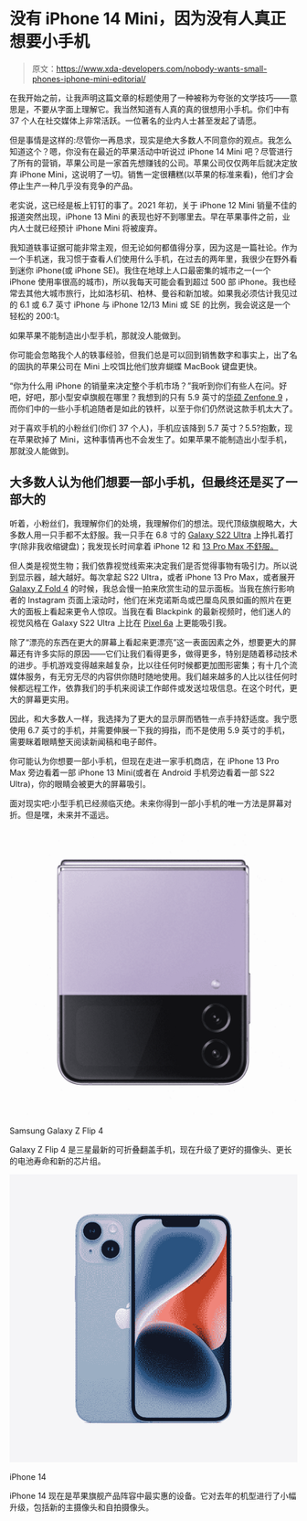 # 没有 iPhone 14 Mini，因为没有人真正想要小手机

> 原文：<https://www.xda-developers.com/nobody-wants-small-phones-iphone-mini-editorial/>

在我开始之前，让我声明这篇文章的标题使用了一种被称为夸张的文学技巧——意思是，不要从字面上理解它。我当然知道有人真的真的很想用小手机。你们中有 37 个人在社交媒体上非常活跃。一位著名的业内人士甚至发起了请愿。

但是事情是这样的:尽管你一再恳求，现实是绝大多数人不同意你的观点。我怎么知道这个？嗯，你没有在最近的苹果活动中听说过 iPhone 14 Mini 吧？尽管进行了所有的营销，苹果公司是一家首先想赚钱的公司。苹果公司仅仅两年后就决定放弃 iPhone Mini，这说明了一切。销售一定很糟糕(以苹果的标准来看)，他们才会停止生产一种几乎没有竞争的产品。

老实说，这已经是板上钉钉的事了。2021 年初，关于 iPhone 12 Mini 销量不佳的报道突然出现，iPhone 13 Mini 的表现也好不到哪里去。早在苹果事件之前，业内人士就已经预计 iPhone Mini 将被废弃。

我知道轶事证据可能非常主观，但无论如何都值得分享，因为这是一篇社论。作为一个手机迷，我习惯于查看人们使用什么手机，在过去的两年里，我很少在野外看到迷你 iPhone(或 iPhone SE)。我住在地球上人口最密集的城市之一(一个 iPhone 使用率很高的城市)，所以我每天可能会看到超过 500 部 iPhone。我也经常去其他大城市旅行，比如洛杉矶、柏林、曼谷和新加坡。如果我必须估计我见过的 6.1 或 6.7 英寸 iPhone 与 iPhone 12/13 Mini 或 SE 的比例，我会说这是一个轻松的 200:1。

如果苹果不能制造出小型手机，那就没人能做到。

你可能会忽略我个人的轶事经验，但我们总是可以回到销售数字和事实上，出了名的固执的苹果公司在 Mini 上咬饵比他们放弃蝴蝶 MacBook 键盘更快。

“你为什么用 iPhone 的销量来决定整个手机市场？”我听到你们有些人在问。好吧，好吧，那小型安卓旗舰在哪里？我想到的只有 5.9 英寸的[华硕 Zenfone 9](https://www.xda-developers.com/asus-zenfone-9-review/) ，而你们中的一些小手机追随者是如此的铁杆，以至于你们仍然说这款手机太大了。

对于喜欢手机的小粉丝们(你们 37 个人)，手机应该降到 5.7 英寸？5.5?抱歉，现在苹果砍掉了 Mini，这种事情再也不会发生了。如果苹果不能制造出小型手机，那就没人能做到。

## 大多数人认为他们想要一部小手机，但最终还是买了一部大的

听着，小粉丝们，我理解你们的处境，我理解你们的想法。现代顶级旗舰略大，大多数人用一只手都不太舒服。我一只手在 6.8 寸的 [Galaxy S22 Ultra](https://www.xda-developers.com/samsung-galaxy-s22-ultra-review/) 上挣扎着打字(除非我收缩键盘)；我发现长时间拿着 iPhone 12 和 [13 Pro Max 不舒服。](https://www.xda-developers.com/apple-iphone-13-pro-max-review/)

但人类是视觉生物；我们依靠视觉线索来决定我们是否觉得事物有吸引力。所以说到显示器，越大越好。每次拿起 S22 Ultra，或者 iPhone 13 Pro Max，或者展开 [Galaxy Z Fold 4](https://www.xda-developers.com/samsung-galaxy-z-fold-4-review/) 的时候，我总会慢一拍来欣赏生动的显示面板。当我在旅行影响者的 Instagram 页面上滚动时，他们在米克诺斯岛或巴厘岛风景如画的照片在更大的面板上看起来更令人惊叹。当我在看 Blackpink 的最新视频时，他们迷人的视觉风格在 Galaxy S22 Ultra 上比在 [Pixel 6a](https://www.xda-developers.com/google-pixel-6a-review/) 上更能吸引我。

除了“漂亮的东西在更大的屏幕上看起来更漂亮”这一表面因素之外，想要更大的屏幕还有许多实际的原因——它们让我们看得更多，做得更多，特别是随着移动技术的进步。手机游戏变得越来越复杂，比以往任何时候都更加图形密集；有十几个流媒体服务，有无穷无尽的内容供你随时随地使用。我们越来越多的人比以往任何时候都远程工作，依靠我们的手机来阅读工作邮件或发送垃圾信息。在这个时代，更大的屏幕更实用。

因此，和大多数人一样，我选择为了更大的显示屏而牺牲一点手持舒适度。我宁愿使用 6.7 英寸的手机，并需要伸展一下我的拇指，而不是使用 5.9 英寸的手机，需要眯着眼睛整天阅读新闻稿和电子邮件。

你可能认为你想要一部小手机，但现在走进一家手机商店，在 iPhone 13 Pro Max 旁边看着一部 iPhone 13 Mini(或者在 Android 手机旁边看着一部 S22 Ultra)，你的眼睛会被更大的屏幕吸引。

面对现实吧:小型手机已经濒临灭绝。未来你得到一部小手机的唯一方法是屏幕对折。但是嘿，未来并不遥远。

 <picture>![The Galaxy Z Flip 4 is the ideal phone for those who want something more pocketable -- and more stylish. ](img/e47692a41ad6b5d9aae1945560b7be1f.png)</picture> 

Samsung Galaxy Z Flip 4

Galaxy Z Flip 4 是三星最新的可折叠翻盖手机，现在升级了更好的摄像头、更长的电池寿命和新的芯片组。

 <picture>![All models in the iPhone 14 series come with Apple's one-year limited warranty coverage against manufacturing defects.](img/175c6f04f4ece66ed11c01ba3ec33aa1.png)</picture> 

iPhone 14

iPhone 14 现在是苹果旗舰产品阵容中最实惠的设备。它对去年的机型进行了小幅升级，包括新的主摄像头和自拍摄像头。